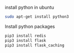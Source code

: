 install python in ubuntu

```bash
sudo apt-get install python3
```

Install python packages

```bash
pip3 install redis
pip3 install flask
pip3 install flask_caching
```
